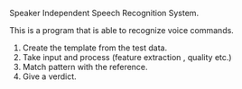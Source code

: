 Speaker Independent Speech Recognition System.


This is a program that is able to recognize  voice commands.

1. Create the template from  the test data.
2. Take input and process (feature extraction , quality etc.)
3. Match pattern with the reference.
4. Give a verdict.


